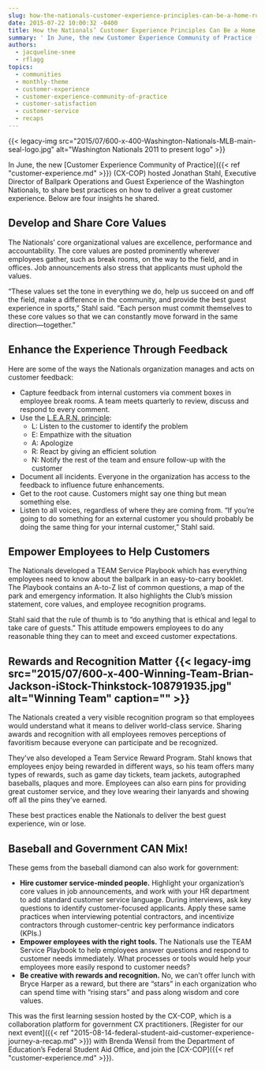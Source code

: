 ```yaml
---
slug: how-the-nationals-customer-experience-principles-can-be-a-home-run-for-agencies
date: 2015-07-22 10:00:32 -0400
title: How the Nationals’ Customer Experience Principles Can Be a Home Run for Agencies
summary: ' In June, the new Customer Experience Community of Practice (CX-COP) hosted Jonathan Stahl, Executive Director of Ballpark Operations and Guest Experience of the Washington Nationals, to share best practices on how to deliver a great customer experience. Below are four insights he shared. Develop and'
authors:
  - jacqueline-snee
  - rflagg
topics:
  - communities
  - monthly-theme
  - customer-experience
  - customer-experience-community-of-practice
  - customer-satisfaction
  - customer-service
  - recaps
---
```


{{< legacy-img src="2015/07/600-x-400-Washington-Nationals-MLB-main-seal-logo.jpg" alt="Washington Nationals 2011 to present logo" >}}

In June, the new [Customer Experience Community of Practice]({{< ref "customer-experience.md" >}}) (CX-COP) hosted Jonathan Stahl, Executive Director of Ballpark Operations and Guest Experience of the Washington Nationals, to share best practices on how to deliver a great customer experience. Below are four insights he shared.

## Develop and Share Core Values

The Nationals’ core organizational values are excellence, performance and accountability. The core values are posted prominently wherever employees gather, such as break rooms, on the way to the field, and in offices. Job announcements also stress that applicants must uphold the values.

“These values set the tone in everything we do, help us succeed on and off the field, make a difference in the community, and provide the best guest experience in sports,” Stahl said. “Each person must commit themselves to these core values so that we can constantly move forward in the same direction—together.”

## Enhance the Experience Through Feedback

Here are some of the ways the Nationals organization manages and acts on customer feedback:

  * Capture feedback from internal customers via comment boxes in employee break rooms. A team meets quarterly to review, discuss and respond to every comment.
  * Use the [L.E.A.R.N. principle](https://prezi.com/bi6ztb0qhnee/the-learn-principle/): 
      * L: Listen to the customer to identify the problem
      * E: Empathize with the situation
      * A: Apologize
      * R: React by giving an efficient solution
      * N: Notify the rest of the team and ensure follow-up with the customer
  * Document all incidents. Everyone in the organization has access to the feedback to influence future enhancements.
  * Get to the root cause. Customers might say one thing but mean something else.
  * Listen to all voices, regardless of where they are coming from. &#8220;If you’re going to do something for an external customer you should probably be doing the same thing for your internal customer,&#8221; Stahl said.

## Empower Employees to Help Customers

The Nationals developed a TEAM Service Playbook which has everything employees need to know about the ballpark in an easy-to-carry booklet. The Playbook contains an A-to-Z list of common questions, a map of the park and emergency information. It also highlights the Club’s mission statement, core values, and employee recognition programs.

Stahl said that the rule of thumb is to “do anything that is ethical and legal to take care of guests.” This attitude empowers employees to do any reasonable thing they can to meet and exceed customer expectations.

## Rewards and Recognition Matter {{< legacy-img src="2015/07/600-x-400-Winning-Team-Brian-Jackson-iStock-Thinkstock-108791935.jpg" alt="Winning Team" caption="" >}} 

The Nationals created a very visible recognition program so that employees would understand what it means to deliver world-class service. Sharing awards and recognition with all employees removes perceptions of favoritism because everyone can participate and be recognized.

They’ve also developed a Team Service Reward Program. Stahl knows that employees enjoy being rewarded in different ways, so his team offers many types of rewards, such as game day tickets, team jackets, autographed baseballs, plaques and more. Employees can also earn pins for providing great customer service, and they love wearing their lanyards and showing off all the pins they’ve earned.
  
These best practices enable the Nationals to deliver the best guest experience, win or lose.

## Baseball and Government CAN Mix!

These gems from the baseball diamond can also work for government:

  * **Hire customer service-minded people.** Highlight your organization’s core values in job announcements, and work with your HR department to add standard customer service language. During interviews, ask key questions to identify customer-focused applicants. Apply these same practices when interviewing potential contractors, and incentivize contractors through customer-centric key performance indicators (KPIs.)
  * **Empower employees with the right tools.** The Nationals use the TEAM Service Playbook to help employees answer questions and respond to customer needs immediately. What processes or tools would help your employees more easily respond to customer needs?
  * **Be creative with rewards and recognition.** No, we can’t offer lunch with Bryce Harper as a reward, but there are “stars” in each organization who can spend time with “rising stars” and pass along wisdom and core values.

This was the first learning session hosted by the CX-COP, which is a collaboration platform for government CX practitioners. [Register for our next event]({{< ref "2015-08-14-federal-student-aid-customer-experience-journey-a-recap.md" >}}) with Brenda Wensil from the Department of Education’s Federal Student Aid Office, and join the [CX-COP]({{< ref "customer-experience.md" >}}).